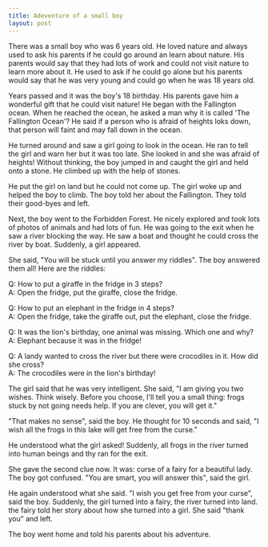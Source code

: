 ```yaml
---
title: Adeventure of a small boy
layout: post
---
```


There was a small boy who was 6 years old. He loved nature and always used to ask his parents if he could go around an learn about nature. His parents would say that they had lots of work and could not visit nature to learn more about it. He used to ask if he could go alone but his parents would say that he was very young and could go when he was 18 years old.

Years passed and it was the boy's 18 birthday. His parents gave him a wonderful gift that he could visit nature! He began with the Fallington ocean. When he reached the ocean, he asked a man why it is called 'The Fallington Ocean'? He said if a person who is afraid of heights loks down, that person will faint and may fall down in the ocean.

He turned around and saw a girl going to look in the ocean. He ran to tell the girl and warn her but it was too late. She looked in and she was afraid of heights! Without thinking, the boy jumped in and caught the girl and held onto a stone. He climbed up with the help of stones.

He put the girl on land but he could not come up. The girl woke up and helped the boy to climb. The boy told her about the Fallington. They told their good-byes and left.

Next, the boy went to the Forbidden Forest. He nicely explored and took lots of photos of animals and had lots of fun. He was going to the exit when he saw a river blocking the way. He saw a boat and thought he could cross the river by boat. Suddenly, a girl appeared.

She said, "You will be stuck until you answer my riddles". The boy answered them all! Here are the riddles:

Q: How to put a giraffe in the fridge in 3 steps?  
A: Open the fridge, put the giraffe, close the fridge.

Q: How to put an elephant in the fridge in 4 steps?  
A: Open the fridge, take the giraffe out, put the elephant, close the fridge.

Q: It was the lion's birthday, one animal was missing. Which one and why?  
A: Elephant because it was in the fridge!

Q: A landy wanted to cross the river but there were crocodiles in it. How did she cross?  
A: The crocodiles were in the lion's birthday!

The girl said that he was very intelligent. She said, "I am giving you two wishes. Think wisely. Before you choose, I'll tell you a small thing: frogs stuck by not going needs help. If you are clever, you will get it."

"That makes no sense", said the boy. He thought for 10 seconds and said, "I wish all the frogs in this lake will get free from the curse."

He understood what the girl asked! Suddenly, all frogs in the river turned into human beings and thy ran for the exit.

She gave the second clue now. It was: curse of a fairy for a beautiful lady. The boy got confused. "You are smart, you will answer this", said the girl.

He again understood what she said. "I wish you get free from your curse", said the boy. Suddenly, the girl turned into a fairy, the river turned into land. the fairy told her story about how she turned into a girl. She said "thank you" and left.

The boy went home and told his parents about his adventure.
